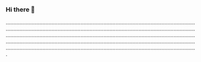 ### Hi there 👋

.............................................................................................................................................................................................................................................................................................................................................................................................................................................................................................................................................................................................................................................